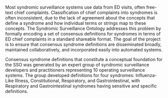 Most syndromic surveillance systems use data from ED visits, often free-text chief complaints. Classification of chief complaints into syndromes is often inconsistent, due to the lack of agreement about the concepts that define a syndrome and how individual terms or strings map to these concepts. The Syndromic Surveillance Ontology addresses this problem by formally encoding a set of consensus definitions for syndromes in terms of ED chief complaints in a standard shareable format. The goal of the project is to ensure that consensus syndrome definitions are disseminated broadly, maintained collaboratively, and incorporated easily into automated systems.

Consensus syndrome definitions that constitute a conceptual foundation for the SSO was generated by an expert group of syndromic surveillance developers and practitioners representing 10 operating surveillance systems. The group developed definitions for four syndromes: Influenza-Like Illness, Constitutional, Respiratory, and Gastrointestinal, with Respiratory and Gastrointestinal syndromes having sensitive and specific definitions.